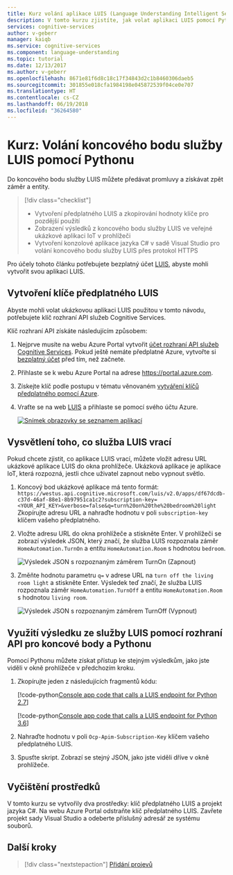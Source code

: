 ```yaml
---
title: Kurz volání aplikace LUIS (Language Understanding Intelligent Service) pomocí Pythonu | Microsoft Docs
description: V tomto kurzu zjistíte, jak volat aplikaci LUIS pomocí Pythonu.
services: cognitive-services
author: v-geberr
manager: kaiqb
ms.service: cognitive-services
ms.component: language-understanding
ms.topic: tutorial
ms.date: 12/13/2017
ms.author: v-geberr
ms.openlocfilehash: 8671e81f6d8c18c17f34843d2c1b8460306daeb5
ms.sourcegitcommit: 301855e018cfa1984198e045872539f04ce0e707
ms.translationtype: HT
ms.contentlocale: cs-CZ
ms.lasthandoff: 06/19/2018
ms.locfileid: "36264580"
---
```

# <a name="tutorial-call-a-luis-endpoint-using-python"></a>Kurz: Volání koncového bodu služby LUIS pomocí Pythonu
Do koncového bodu služby LUIS můžete předávat promluvy a získávat zpět záměr a entity.

<!-- green checkmark -->
> [!div class="checklist"]
> * Vytvoření předplatného LUIS a zkopírování hodnoty klíče pro pozdější použití
> * Zobrazení výsledků z koncového bodu služby LUIS ve veřejné ukázkové aplikaci IoT v prohlížeči
> * Vytvoření konzolové aplikace jazyka C# v sadě Visual Studio pro volání koncového bodu služby LUIS přes protokol HTTPS

Pro účely tohoto článku potřebujete bezplatný účet [LUIS][LUIS], abyste mohli vytvořit svou aplikaci LUIS.

## <a name="create-luis-subscription-key"></a>Vytvoření klíče předplatného LUIS
Abyste mohli volat ukázkovou aplikaci LUIS použitou v tomto návodu, potřebujete klíč rozhraní API služeb Cognitive Services. 

Klíč rozhraní API získáte následujícím způsobem: 

1. Nejprve musíte na webu Azure Portal vytvořit [účet rozhraní API služeb Cognitive Services](https://docs.microsoft.com/azure/cognitive-services/cognitive-services-apis-create-account). Pokud ještě nemáte předplatné Azure, vytvořte si [bezplatný účet](https://azure.microsoft.com/free/?WT.mc_id=A261C142F) před tím, než začnete.

2. Přihlaste se k webu Azure Portal na adrese https://portal.azure.com. 

3. Získejte klíč podle postupu v tématu věnovaném [vytváření klíčů předplatného pomocí Azure](./luis-how-to-azure-subscription.md).

4. Vraťte se na web [LUIS](luis-reference-regions.md) a přihlaste se pomocí svého účtu Azure. 

    [![](media/luis-get-started-node-get-intent/app-list.png "Snímek obrazovky se seznamem aplikací")](media/luis-get-started-node-get-intent/app-list.png)

## <a name="understand-what-luis-returns"></a>Vysvětlení toho, co služba LUIS vrací

Pokud chcete zjistit, co aplikace LUIS vrací, můžete vložit adresu URL ukázkové aplikace LUIS do okna prohlížeče. Ukázková aplikace je aplikace IoT, která rozpozná, jestli chce uživatel zapnout nebo vypnout světlo.

1. Koncový bod ukázkové aplikace má tento formát: `https://westus.api.cognitive.microsoft.com/luis/v2.0/apps/df67dcdb-c37d-46af-88e1-8b97951ca1c2?subscription-key=<YOUR_API_KEY>&verbose=false&q=turn%20on%20the%20bedroom%20light` Zkopírujte adresu URL a nahraďte hodnotu v poli `subscription-key` klíčem vašeho předplatného.
2. Vložte adresu URL do okna prohlížeče a stiskněte Enter. V prohlížeči se zobrazí výsledek JSON, který značí, že služba LUIS rozpoznala záměr `HomeAutomation.TurnOn` a entitu `HomeAutomation.Room` s hodnotou `bedroom`.

    ![Výsledek JSON s rozpoznaným záměrem TurnOn (Zapnout)](./media/luis-get-started-node-get-intent/turn-on-bedroom.png)
3. Změňte hodnotu parametru `q=` v adrese URL na `turn off the living room light` a stiskněte Enter. Výsledek teď značí, že služba LUIS rozpoznala záměr `HomeAutomation.TurnOff` a entitu `HomeAutomation.Room` s hodnotou `living room`. 

    ![Výsledek JSON s rozpoznaným záměrem TurnOff (Vypnout)](./media/luis-get-started-node-get-intent/turn-off-living-room.png)


## <a name="consume-a-luis-result-using-the-endpoint-api-with-python"></a>Využití výsledku ze služby LUIS pomocí rozhraní API pro koncové body a Pythonu

Pomocí Pythonu můžete získat přístup ke stejným výsledkům, jako jste viděli v okně prohlížeče v předchozím kroku.

1. Zkopírujte jeden z následujících fragmentů kódu:

   [!code-python[Console app code that calls a LUIS endpoint for Python 2.7](~/samples-luis/documentation-samples/endpoint-api-samples/python/quickstart-call-endpoint-2-7.py)]

   [!code-python[Console app code that calls a LUIS endpoint for Python 3.6](~/samples-luis/documentation-samples/endpoint-api-samples/python/quickstart-call-endpoint-3-6.py)]


2. Nahraďte hodnotu v poli `Ocp-Apim-Subscription-Key` klíčem vašeho předplatného LUIS.

3. Spusťte skript. Zobrazí se stejný JSON, jako jste viděli dříve v okně prohlížeče.
<!-- 
![Console window displays JSON result from LUIS](./media/luis-get-started-python-get-intent/console-turn-on.png)
-->

## <a name="clean-up-resources"></a>Vyčištění prostředků
V tomto kurzu se vytvořily dva prostředky: klíč předplatného LUIS a projekt jazyka C#. Na webu Azure Portal odstraňte klíč předplatného LUIS. Zavřete projekt sady Visual Studio a odeberte příslušný adresář ze systému souborů. 

## <a name="next-steps"></a>Další kroky
> [!div class="nextstepaction"]
> [Přidání projevů](luis-get-started-python-add-utterance.md)

[LUIS]: https://docs.microsoft.com/azure/cognitive-services/luis/luis-reference-regions#luis-website